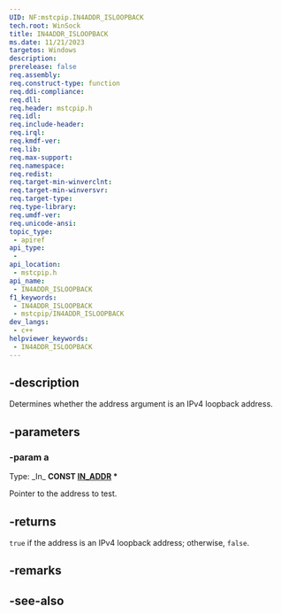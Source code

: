 ```yaml
---
UID: NF:mstcpip.IN4ADDR_ISLOOPBACK
tech.root: WinSock
title: IN4ADDR_ISLOOPBACK
ms.date: 11/21/2023
targetos: Windows
description: 
prerelease: false
req.assembly: 
req.construct-type: function
req.ddi-compliance: 
req.dll: 
req.header: mstcpip.h
req.idl: 
req.include-header: 
req.irql: 
req.kmdf-ver: 
req.lib: 
req.max-support: 
req.namespace: 
req.redist: 
req.target-min-winverclnt: 
req.target-min-winversvr: 
req.target-type: 
req.type-library: 
req.umdf-ver: 
req.unicode-ansi: 
topic_type:
 - apiref
api_type:
 - 
api_location:
 - mstcpip.h
api_name:
 - IN4ADDR_ISLOOPBACK
f1_keywords:
 - IN4ADDR_ISLOOPBACK
 - mstcpip/IN4ADDR_ISLOOPBACK
dev_langs:
 - c++
helpviewer_keywords:
 - IN4ADDR_ISLOOPBACK
---
```


## -description

Determines whether the address argument is an IPv4 loopback address.

## -parameters

### -param a

Type: \_In\_ **CONST [IN_ADDR](/windows/win32/api/inaddr/ns-inaddr-in_addr) \***

Pointer to the address to test.

## -returns

`true` if the address is an IPv4 loopback address; otherwise, `false`.

## -remarks

## -see-also
